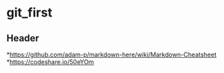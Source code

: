 # git_first

## Header

*https://github.com/adam-p/markdown-here/wiki/Markdown-Cheatsheet
*https://codeshare.io/50eYOm
